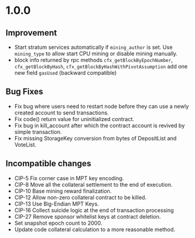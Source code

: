 # 1.0.0

## Improvement
- Start stratum services automatically if `mining_author` is set. 
Use `mining_type` to allow start CPU mining or disable mining manually.
- block info returned by rpc methods `cfx_getBlockByEpochNumber`, `cfx_getBlockByHash`, `cfx_getBlockByHashWithPivotAssumption` add one new field `gasUsed` (backward compatible)

## Bug Fixes

- Fix bug where users need to restart node before they can use a newly created account to send transactions.
- Fix code() return value for uninitialized contract.
- Fix bug in kill_account after which the contract account is revived by simple transaction.
- Fix missing StorageKey conversion from bytes of DepositList and VoteList.

## Incompatible changes

- CIP-5 Fix corner case in MPT key encoding.
- CIP-8 Move all the collateral settlement to the end of execution.
- CIP-10 Base mining reward finalization.
- CIP-12 Allow non-zero collateral contract to be killed.
- CIP-13 Use Big-Endian MPT Keys.
- CIP-16 Collect suicide logic at the end of transaction processing
- CIP-27 Remove sponsor whitelist keys at contract deletion.
- Set snapshot epoch count to 2000.
- Update code collateral calculation to a more reasonable method.
